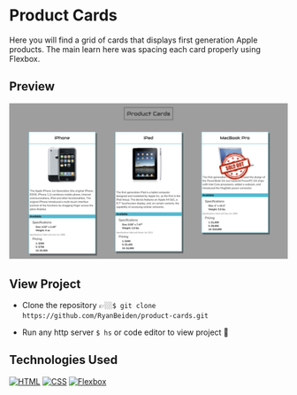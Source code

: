 # Product Cards

Here you will find a grid of cards that displays first generation Apple products. The main learn here was spacing each card properly using Flexbox.

## Preview

![Product Card Site Screenshot](product-card-site-demo.png)

## View Project
- Clone the repository 👉🏼`$ git clone https://github.com/RyanBeiden/product-cards.git`

- Run any http server `$ hs` or code editor to view project 👀

## Technologies Used
[![HTML](https://img.shields.io/badge/-HTML-2c9fcc?style=flat-square)](#) [![CSS](https://img.shields.io/badge/-CSS-2c9fcc?style=flat-square)](#) [![Flexbox](https://img.shields.io/badge/-Flexbox-2c9fcc?style=flat-square)](#)
